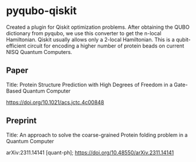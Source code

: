# pyqubo-qiskit
Created a plugin for Qiskit optimization problems. After obtaining the QUBO dictionary from pyqubo, we use this converter to get the n-local Hamiltonian. Qiskit usually allows only a 2-local Hamiltonian. This is a qubit-efficient circuit for encoding a higher number of protein beads on current NISQ Quantum Computers.

## Paper

Title: Protein Structure Prediction with High Degrees of Freedom in a Gate-Based Quantum Computer

https://doi.org/10.1021/acs.jctc.4c00848



## Preprint

Title: An approach to solve the coarse-grained Protein folding problem in a Quantum Computer

arXiv:2311.14141 [quant-ph]; https://doi.org/10.48550/arXiv.2311.14141

